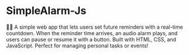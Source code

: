 # SimpleAlarm-Js
🙌🔔 A simple web app that lets users set future reminders with a real-time countdown. When the reminder time arrives, an audio alarm plays, and users can pause or resume it with a button. Built with HTML, CSS, and JavaScript. Perfect for managing personal tasks or events!
